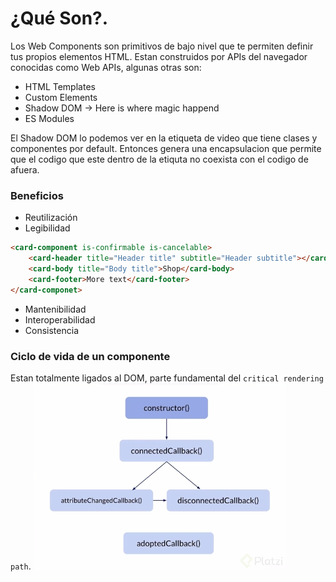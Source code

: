 # ¿Qué Son?.
Los Web Components son primitivos de bajo nivel que te permiten definir tus propios
elementos HTML.
Estan construidos por APIs del navegador conocidas como Web APIs, algunas otras son:
* HTML Templates
* Custom Elements
* Shadow DOM -> Here is where magic happend
* ES Modules

El Shadow DOM lo podemos ver en la etiqueta de video que tiene clases y componentes
por default. Entonces genera una encapsulacion que permite que el codigo que este dentro de la etiquta
no coexista con el codigo de afuera.

### Beneficios 
* Reutilización
* Legibilidad 
```html
<card-component is-confirmable is-cancelable>
    <card-header title="Header title" subtitle="Header subtitle"></card-header>
    <card-body title="Body title">Shop</card-body>
    <card-footer>More text</card-footer>
</card-componet>
```
* Mantenibilidad
* Interoperabilidad
* Consistencia

### Ciclo de vida de un componente 
Estan totalmente ligados al DOM, parte fundamental del `critical rendering path`.
![lifecycle](lifecycle.jpg)
